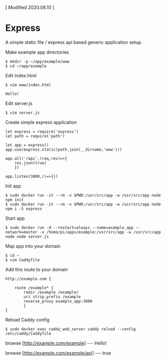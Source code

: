 [ Modified 2020.06.10 ]

# Express
A simple static file / express api based generic application setup.

Make example app directories
```
$ mkdir -p ~/app/example/www
$ cd ~/app/example
```

Edit index.html
```
$ vim www/index.html
```
```
Hello!
```

Edit server.js
```
$ vim server.js
```

Create simple express application
```
let express = require('express')
let path = require('path')

let app = express()
app.use(express.static(path.join(__dirname,'www')))

app.all('/api',(req,res)=>{
	res.json(true)
	})

app.listen(3000,()=>{})
```

Init app
```
$ sudo docker run -it --rm -v $PWD:/usr/src/app -w /usr/src/app node npm init
$ sudo docker run -it --rm -v $PWD:/usr/src/app -w /usr/src/app node npm i -S express
```

Start app
```
$ sudo docker run -d --restart=always --name=example_app --network=master -v /home/pi/apps/example:/usr/src/app -w /usr/src/app node node server.js
```

Map app into your domain
```
$ cd ~
$ vim Caddyfile
```

Add this route to your domain
```
http://example.com {

	route /example* {
		redir /example /example/
		uri strip_prefix /example
		reverse_proxy example_app:3000
		}
}
```

Reload Caddy config
```
$ sudo docker exec caddy_web_server caddy reload --config /etc/caddy/Caddyfile
```

browse 	[http://example.com/example]  --- Hello!

browse	[http://example.com/example/api] --- true
